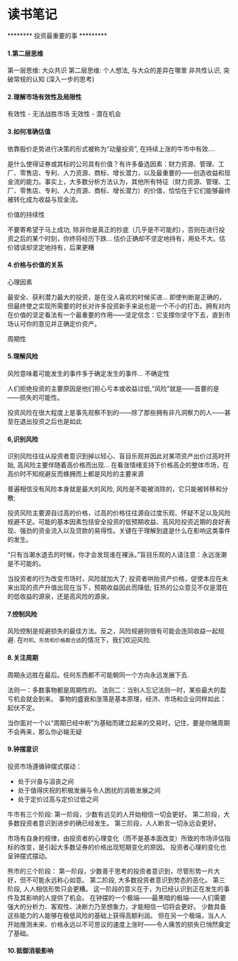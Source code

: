 # 读书笔记

******** 投资最重要的事 *********
#### 1.第二层思维
第一层思维: 大众共识
第二层思维: 个人想法, 与大众的差异在哪里
          非共性认识, 突破常规的认知 (深入一步的思考)

#### 2.理解市场有效性及局限性
有效性 - 无法战胜市场
无效性 - 潜在机会
#### 3.如何准确估值
依靠股价走势进行决策的形式被称为“动量投资”, 在持续上涨的牛市中有效....

是什么使得证券或其标的公司具有价值？有许多备选因素：财力资源、管理、工厂、零售店、专利、人力资源、商标、增长潜力，以及最重要的——创造收益和现金流的能力。事实上，大多数分析方法认为，其他所有特征（财力资源、管理、工厂、零售店、专利、人力资源、商标、增长潜力）的价值，恰恰在于它们能够最终被转化成为收益与现金流。

价值的持续性

不要寄希望于马上成功, 除非你是真正的抄底（几乎是不可能的），否则在进行投资之后的某个时刻，你终将经历下跌...
估价正确却不坚定地持有，用处不大。估价错误却坚定地持有，后果更糟

#### 4.价格与价值的关系
心理因素

最安全、获利潜力最大的投资，是在没人喜欢的时候买进...
即使判断是正确的，但最终使之实现所需要的时长对许多投资新手来说也是一个不小的打击。拥有对内在价值的坚定看法有一个最重要的作用——坚定信念：它支撑你坚守下去，直到市场认可你的意见并正确定价资产。

周期性
#### 5.理解风险
风险意味着可能发生的事件多于确定发生的事件... 不确定性

人们拒绝投资的主要原因是他们担心亏本或收益过低,“风险”就是——首要的是——损失的可能性。

投资风险在很大程度上是事先观察不到的——除了那些拥有非凡洞察力的人——甚至在退出投资之后也是如此

#### 6,识别风险
识别风险往往从投资者意识到掉以轻心、盲目乐观并因此对某项资产出价过高时开始, 高风险主要伴随着高价格而出现...
在看涨情绪支持下价格高企的整体市场，在高价时不知规避反而蜂拥而上都是风险的主要来源

普遍相信没有风险本身就是最大的风险, 风险是不能被消除的，它只能被转移和分散;

投资风险主要源自过高的价格，过高的价格往往源自过度乐观、怀疑不足以及风险规避不足。可能的基本因素包括安全投资的低预期收益、高风险投资近期的良好表现、强劲的资金流入以及贷款的易得性。关键在于理解到底是什么在影响这类事件的发生。

“只有当潮水退去的时候，你才会发现谁在裸泳。”盲目乐观的人请注意：永远涨潮是不可能的。

当投资者的行为改变市场时，风险就加大了; 投资者哄抬资产价格，促使本应在未来出现的资产升值出现在当下，预期收益因此而降低;
狂热的公众意见不仅是潜在的低收益的源泉，还是高风险的源泉。

#### 7.控制风险
风险控制是规避损失的最佳方法。反之，风险规避则很有可能会连同收益一起规避. 在`时机、形势和价格都合适`的情况下，我们欢迎风险.

#### 8.关注周期
周期永远胜在最后。任何东西都不可能朝同一个方向永远发展下去.

法则一：多数事物都是周期性的。
法则二：当别人忘记法则一时，某些最大的盈亏机会就会到来。
事物的盛衰和涨落是基本原理，经济、市场和企业同样如此：起伏不定。

当你面对一个以“周期已经中断”为基础而建立起来的交易时，记住，要是你赌周期不会再来，那么你必输无疑

#### 9.钟摆意识
投资市场遵循钟摆式摆动：
- 处于兴奋与沮丧之间
- 处于值得庆祝的积极发展与令人困扰的消极发展之间
- 处于定价过高与定价过低之间

牛市有三个阶段: 
第一阶段，少数有远见的人开始相信一切会更好。
第二阶段，大多数投资者意识到进步的确已经发生。
第三阶段，人人断言一切永远会更好。

市场有自身的规律，由投资者的心理变化（而不是基本面改变）所致的市场评估指标的改变，是引起大多数证券的价格出现短期变化的原因。
投资者心理的变化也呈钟摆式摆动。

熊市的三个阶段：
第一阶段，少数善于思考的投资者意识到，尽管形势一片大好，但不可能永远称心如意。
第二阶段, 大多数投资者意识到势态的恶化。 
第三阶段, 人人相信形势只会更糟。 这一阶段的意义在于，为已经认识到正在发生的事件及其影响的人提供了机会。
在钟摆的一个极端——最黑暗的极端——人们需要强大的分析力、客观性、决断力乃至想象力，才能相信一切将会更好。
少数具备这些能力的人能够在极低风险的基础上获得高额利润。
但在另一个极端，当人人开始推测未来、价格永远以不可思议的速度上涨时——令人痛苦的损失已悄然奠定了基础。

#### 10.抵御消极影响








